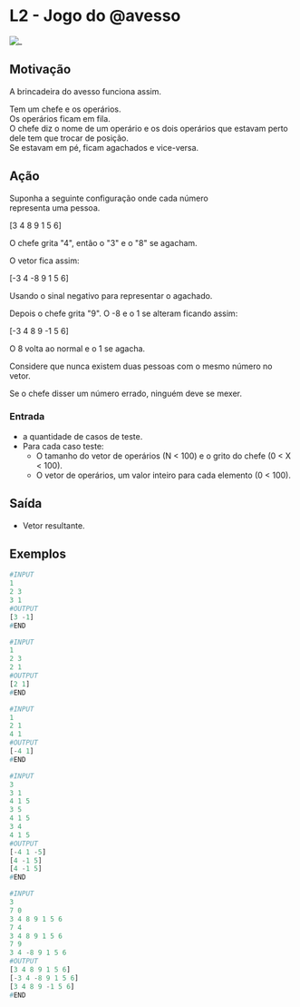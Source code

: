 # L2 - Jogo do @avesso

![_](cover.jpg)

## Motivação

A brincadeira do avesso funciona assim.

Tem um chefe e os operários.  
Os operários ficam em fila.  
O chefe diz o nome de um operário e os dois operários que estavam perto dele tem que trocar de posição.  
Se estavam em pé, ficam agachados e vice-versa.

## Ação

Suponha a seguinte configuração onde cada número  
representa uma pessoa.

\[3 4 8 9 1 5 6\]

O chefe grita "4", então o "3" e o "8" se agacham.  

O vetor fica assim:  

\[-3 4 -8 9 1 5 6\]  

Usando o sinal negativo para representar o agachado.

Depois o chefe grita "9". O -8 e o 1 se alteram ficando assim:

\[-3 4 8 9 -1 5 6\]  

O 8 volta ao normal e o 1 se agacha.

Considere que nunca existem duas pessoas com o mesmo número no vetor.

Se o chefe disser um número errado, ninguém deve se mexer.

### Entrada

- a quantidade de casos de teste.
- Para cada caso teste:  
  - O tamanho do vetor de operários (N < 100) e o grito do chefe (0 < X < 100).  
  - O vetor de operários, um valor inteiro para cada elemento  (0 < 100).

## Saída

- Vetor resultante.  

## Exemplos

``` py
#INPUT
1
2 3
3 1
#OUTPUT
[3 -1]
#END
```

```py
#INPUT
1
2 3
2 1
#OUTPUT
[2 1]
#END
```

```py
#INPUT
1
2 1
4 1
#OUTPUT
[-4 1]
#END
```

```py
#INPUT
3
3 1
4 1 5
3 5
4 1 5
3 4
4 1 5
#OUTPUT
[-4 1 -5]
[4 -1 5]
[4 -1 5]
#END
```

```py
#INPUT
3
7 0
3 4 8 9 1 5 6
7 4
3 4 8 9 1 5 6
7 9
3 4 -8 9 1 5 6
#OUTPUT
[3 4 8 9 1 5 6]
[-3 4 -8 9 1 5 6]
[3 4 8 9 -1 5 6]
#END
```
